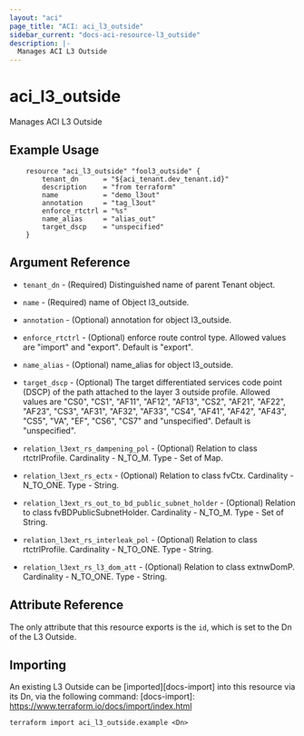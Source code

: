 ```yaml
---
layout: "aci"
page_title: "ACI: aci_l3_outside"
sidebar_current: "docs-aci-resource-l3_outside"
description: |-
  Manages ACI L3 Outside
---
```


# aci_l3_outside

Manages ACI L3 Outside

## Example Usage

```hcl
	resource "aci_l3_outside" "fool3_outside" {
		tenant_dn      = "${aci_tenant.dev_tenant.id}"
		description    = "from terraform"
		name           = "demo_l3out"
		annotation     = "tag_l3out"
		enforce_rtctrl = "%s"
		name_alias     = "alias_out"
		target_dscp    = "unspecified"
	}
```

## Argument Reference

- `tenant_dn` - (Required) Distinguished name of parent Tenant object.
- `name` - (Required) name of Object l3_outside.
- `annotation` - (Optional) annotation for object l3_outside.
- `enforce_rtctrl` - (Optional) enforce route control type. Allowed values are "import" and "export". Default is "export".
- `name_alias` - (Optional) name_alias for object l3_outside.
- `target_dscp` - (Optional) The target differentiated services code point (DSCP) of the path attached to the layer 3 outside profile. Allowed values are "CS0", "CS1", "AF11", "AF12", "AF13", "CS2", "AF21", "AF22", "AF23", "CS3", "AF31", "AF32", "AF33", "CS4", "AF41", "AF42", "AF43", "CS5", "VA", "EF", "CS6", "CS7" and "unspecified". Default is "unspecified".

- `relation_l3ext_rs_dampening_pol` - (Optional) Relation to class rtctrlProfile. Cardinality - N_TO_M. Type - Set of Map.
- `relation_l3ext_rs_ectx` - (Optional) Relation to class fvCtx. Cardinality - N_TO_ONE. Type - String.
- `relation_l3ext_rs_out_to_bd_public_subnet_holder` - (Optional) Relation to class fvBDPublicSubnetHolder. Cardinality - N_TO_M. Type - Set of String.
- `relation_l3ext_rs_interleak_pol` - (Optional) Relation to class rtctrlProfile. Cardinality - N_TO_ONE. Type - String.
- `relation_l3ext_rs_l3_dom_att` - (Optional) Relation to class extnwDomP. Cardinality - N_TO_ONE. Type - String.

## Attribute Reference

The only attribute that this resource exports is the `id`, which is set to the
Dn of the L3 Outside.

## Importing

An existing L3 Outside can be [imported][docs-import] into this resource via its Dn, via the following command:
[docs-import]: https://www.terraform.io/docs/import/index.html

```
terraform import aci_l3_outside.example <Dn>
```
